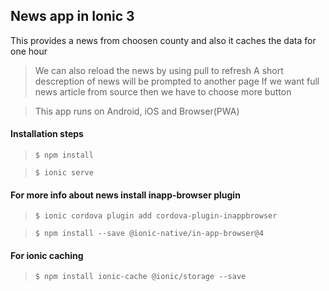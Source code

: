 ## News app in Ionic 3
This provides a news from choosen county and also it caches the data for one hour
> We can also reload the news by using pull to refresh
>A short descreption of news will be prompted to another page 
> If we want full news article from source then we have to choose more button

> This app runs on Android, iOS and Browser(PWA)

#### Installation steps

> `$ npm install`

> `$ ionic serve`

#### For more info about news install inapp-browser plugin 

>`$ ionic cordova plugin add cordova-plugin-inappbrowser`

> `$ npm install --save @ionic-native/in-app-browser@4`

#### For ionic caching

> `$ npm install ionic-cache @ionic/storage --save`
